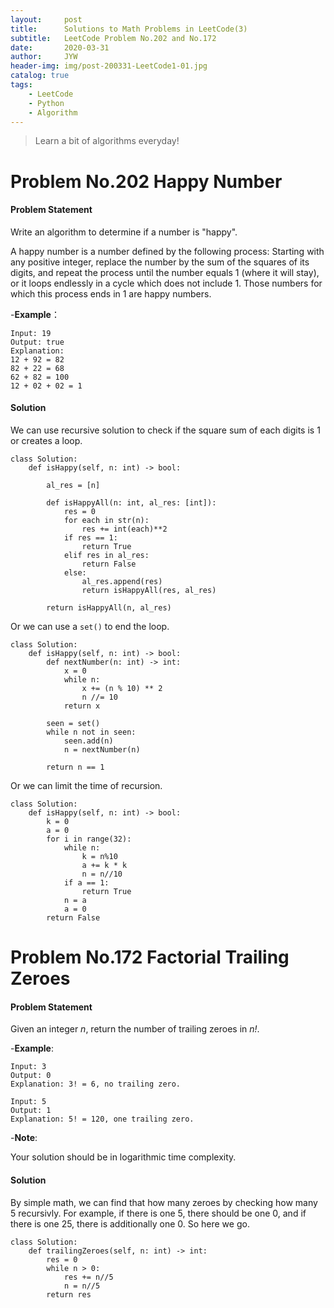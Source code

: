 ```yaml
---
layout:     post
title:      Solutions to Math Problems in LeetCode(3)
subtitle:   LeetCode Problem No.202 and No.172
date:       2020-03-31
author:     JYW
header-img: img/post-200331-LeetCode1-01.jpg
catalog: true
tags:
    - LeetCode
    - Python
    - Algorithm
---
```


>Learn a bit of algorithms everyday!

# Problem No.202 Happy Number

#### Problem Statement

Write an algorithm to determine if a number is "happy".

A happy number is a number defined by the following process: Starting with any positive integer, replace the number by the sum of the squares of its digits, and repeat the process until the number equals 1 (where it will stay), or it loops endlessly in a cycle which does not include 1. Those numbers for which this process ends in 1 are happy numbers.

-**Example**：
```
Input: 19
Output: true
Explanation: 
12 + 92 = 82
82 + 22 = 68
62 + 82 = 100
12 + 02 + 02 = 1
```

#### Solution

We can use recursive solution to check if the square sum of each digits is 1 or creates a loop.
```
class Solution:
    def isHappy(self, n: int) -> bool:
        
        al_res = [n]
        
        def isHappyAll(n: int, al_res: [int]):
            res = 0
            for each in str(n):
                res += int(each)**2
            if res == 1:
                return True
            elif res in al_res:
                return False
            else:
                al_res.append(res)
                return isHappyAll(res, al_res)
            
        return isHappyAll(n, al_res)
``` 
Or we can use a `set()` to end the loop.
```
class Solution:
    def isHappy(self, n: int) -> bool:
        def nextNumber(n: int) -> int:
            x = 0
            while n:
                x += (n % 10) ** 2
                n //= 10
            return x
        
        seen = set()
        while n not in seen:
            seen.add(n)
            n = nextNumber(n)
            
        return n == 1
```
Or we can limit the time of recursion.
```
class Solution:
    def isHappy(self, n: int) -> bool:
        k = 0
        a = 0
        for i in range(32):
            while n:
                k = n%10
                a += k * k
                n = n//10
            if a == 1:
                return True
            n = a
            a = 0
        return False
```

# Problem No.172 Factorial Trailing Zeroes

#### Problem Statement

Given an integer *n*, return the number of trailing zeroes in *n!*.

-**Example**:
```
Input: 3
Output: 0
Explanation: 3! = 6, no trailing zero.

Input: 5
Output: 1
Explanation: 5! = 120, one trailing zero.
```

-**Note**:

Your solution should be in logarithmic time complexity.

#### Solution

By simple math, we can find that how many zeroes by checking how many 5 recursivly. For example, if there is one 5, there should be one 0, and if there is one 25, there is additionally one 0. So here we go.
```
class Solution:
    def trailingZeroes(self, n: int) -> int:
        res = 0
        while n > 0:
            res += n//5
            n = n//5
        return res
``` 
